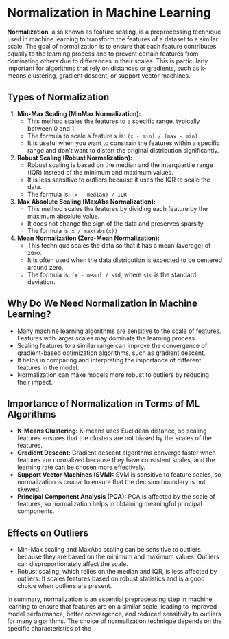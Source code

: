 <h1>Normalization in Machine Learning</h1>
    
  <p><strong>Normalization</strong>, also known as feature scaling, is a preprocessing technique used in machine learning to transform the features of a dataset to a similar scale. The goal of normalization is to ensure that each feature contributes equally to the learning process and to prevent certain features from dominating others due to differences in their scales. This is particularly important for algorithms that rely on distances or gradients, such as k-means clustering, gradient descent, or support vector machines.</p>
    
  <h2>Types of Normalization</h2>
    <ol>
        <li><strong>Min-Max Scaling (MinMax Normalization):</strong>
            <ul>
                <li>This method scales the features to a specific range, typically between 0 and 1.</li>
                <li>The formula to scale a feature <em>x</em> is: <code>(x - min) / (max - min)</code></li>
                <li>It is useful when you want to constrain the features within a specific range and don't want to distort the original distribution significantly.</li>
            </ul>
        </li>
        <li><strong>Robust Scaling (Robust Normalization):</strong>
            <ul>
                <li>Robust scaling is based on the median and the interquartile range (IQR) instead of the minimum and maximum values.</li>
                <li>It is less sensitive to outliers because it uses the IQR to scale the data.</li>
                <li>The formula is: <code>(x - median) / IQR</code></li>
            </ul>
        </li>
        <li><strong>Max Absolute Scaling (MaxAbs Normalization):</strong>
            <ul>
                <li>This method scales the features by dividing each feature by the maximum absolute value.</li>
                <li>It does not change the sign of the data and preserves sparsity.</li>
                <li>The formula is: <code>x / max(abs(x))</code></li>
            </ul>
        </li>
        <li><strong>Mean Normalization (Zero-Mean Normalization):</strong>
            <ul>
                <li>This technique scales the data so that it has a mean (average) of zero.</li>
                <li>It is often used when the data distribution is expected to be centered around zero.</li>
                <li>The formula is: <code>(x - mean) / std</code>, where <code>std</code> is the standard deviation.</li>
            </ul>
        </li>
    </ol>
    
  <h2>Why Do We Need Normalization in Machine Learning?</h2>
    <ul>
        <li>Many machine learning algorithms are sensitive to the scale of features. Features with larger scales may dominate the learning process.</li>
        <li>Scaling features to a similar range can improve the convergence of gradient-based optimization algorithms, such as gradient descent.</li>
        <li>It helps in comparing and interpreting the importance of different features in the model.</li>
        <li>Normalization can make models more robust to outliers by reducing their impact.</li>
    </ul>
    
  <h2>Importance of Normalization in Terms of ML Algorithms</h2>
    <ul>
        <li><strong>K-Means Clustering:</strong> K-means uses Euclidean distance, so scaling features ensures that the clusters are not biased by the scales of the features.</li>
        <li><strong>Gradient Descent:</strong> Gradient descent algorithms converge faster when features are normalized because they have consistent scales, and the learning rate can be chosen more effectively.</li>
        <li><strong>Support Vector Machines (SVM):</strong> SVM is sensitive to feature scales, so normalization is crucial to ensure that the decision boundary is not skewed.</li>
        <li><strong>Principal Component Analysis (PCA):</strong> PCA is affected by the scale of features, so normalization helps in obtaining meaningful principal components.</li>
    </ul>
    
  <h2>Effects on Outliers</h2>
    <ul>
        <li>Min-Max scaling and MaxAbs scaling can be sensitive to outliers because they are based on the minimum and maximum values. Outliers can disproportionately affect the scale.</li>
        <li>Robust scaling, which relies on the median and IQR, is less affected by outliers. It scales features based on robust statistics and is a good choice when outliers are present.</li>
    </ul>
    
  <p>In summary, normalization is an essential preprocessing step in machine learning to ensure that features are on a similar scale, leading to improved model performance, better convergence, and reduced sensitivity to outliers for many algorithms. The choice of normalization technique depends on the specific characteristics of the

